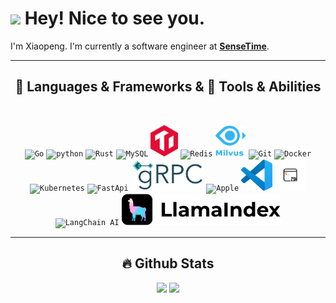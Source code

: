 
<h1><img src="https://emojis.slackmojis.com/emojis/images/1531849430/4246/blob-sunglasses.gif?1531849430" width="30"/> Hey! Nice to see you.</h1>

I'm Xiaopeng. I'm currently a software engineer at <strong><a href="https://www.sensetime.com/">SenseTime</a></strong>.


<hr>
<h2 align="center">🚀 Languages & Frameworks & 🔨 Tools & Abilities </h2>
<br>
<p align="center">
<code><img src="https://cdn.jsdelivr.net/gh/devicons/devicon/icons/go/go-original.svg" alt="Go" height="50" /></code>
<code><img src="https://cdn.jsdelivr.net/gh/devicons/devicon/icons/python/python-original.svg" alt="python" height="50" /></code>
<code><img src="https://cdn.jsdelivr.net/gh/devicons/devicon/icons/rust/rust-original.svg" alt="Rust" height="50" /></code>
<code><img src="https://cdn.jsdelivr.net/gh/devicons/devicon/icons/mysql/mysql-original.svg" alt="MySQL" height="50" /></code>
<code><img src="icons/TiDB_original.svg" alt="TiDB" height="50" /></code>
<code><img src="https://cdn.jsdelivr.net/gh/devicons/devicon/icons/redis/redis-original.svg" alt="Redis" height="50" /></code>
<code><img src="icons/milvus-stacked-color.svg" alt="Milvus" height="50" /></code>
<code><img src="https://cdn.jsdelivr.net/gh/devicons/devicon/icons/git/git-original.svg" alt="Git" height="50" /></code>
<code><img src="https://cdn.jsdelivr.net/gh/devicons/devicon/icons/docker/docker-original.svg" alt="Docker" height="50" /></code>
<code><img src="https://cdn.jsdelivr.net/gh/devicons/devicon/icons/kubernetes/kubernetes-original.svg" alt="Kubernetes" height="50" /></code>
<code><img src="https://cdn.jsdelivr.net/gh/devicons/devicon/icons/fastapi/fastapi-original.svg" alt="FastApi" height="50" /></code>
<code><img src="icons/grpc-logo.svg" alt="gRPC" height="50" /></code>
<code><img src="https://cdn.jsdelivr.net/gh/devicons/devicon/icons/apple/apple-original.svg" alt="Apple" height="50" /></code>
<code><img src="icons/vscode.svg" alt="VS Code" height="50" /></code>
<code><img src="icons/zsh.svg" alt="ZSH" height="50" /></code>
<code><img src="https://raw.githubusercontent.com/langchain-ai/.github/main/profile/logo-dark.svg#gh-light-mode-only" alt="LangChain AI" height="50" /></code>
<code><img src="icons/LlamaIndex.svg" alt="LlamaIndex" height="50" /></code>
</p>
<hr>

<h2 align="center">🔥 Github Stats </h2>
<p align="center"> 
  <img height="180em" src="https://github-readme-stats.vercel.app/api?username=simonwei97&show_icons=true&hide_border=true&include_all_commits=true" />
  <img height="180em" src="https://github-readme-stats.vercel.app/api/top-langs/?username=simonwei97&exclude_repo=KNN-Image-Classification&show_icons=true&hide_border=true&layout=compact&langs_count=8"/>
</p>

